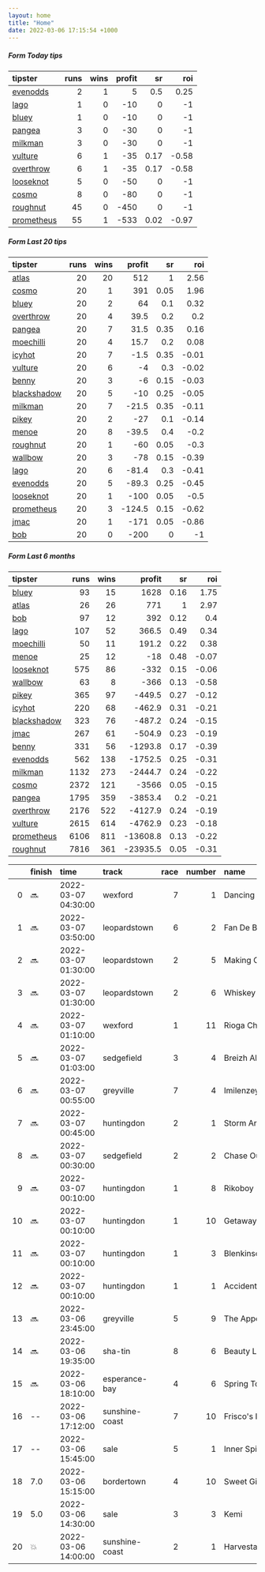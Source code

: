 ```yaml
---   
layout: home  
title: "Home"   
date: 2022-03-06 17:15:54 +1000  
---   
```



##### Form Today tips   

| tipster                                                       |   runs |   wins |   profit |   sr |   roi |
|:--------------------------------------------------------------|-------:|-------:|---------:|-----:|------:|
| [evenodds](https://mrwayneo.github.io/tips/evenodds.html)     |      2 |      1 |        5 | 0.5  |  0.25 |
| [lago](https://mrwayneo.github.io/tips/lago.html)             |      1 |      0 |      -10 | 0    | -1    |
| [bluey](https://mrwayneo.github.io/tips/bluey.html)           |      1 |      0 |      -10 | 0    | -1    |
| [pangea](https://mrwayneo.github.io/tips/pangea.html)         |      3 |      0 |      -30 | 0    | -1    |
| [milkman](https://mrwayneo.github.io/tips/milkman.html)       |      3 |      0 |      -30 | 0    | -1    |
| [vulture](https://mrwayneo.github.io/tips/vulture.html)       |      6 |      1 |      -35 | 0.17 | -0.58 |
| [overthrow](https://mrwayneo.github.io/tips/overthrow.html)   |      6 |      1 |      -35 | 0.17 | -0.58 |
| [looseknot](https://mrwayneo.github.io/tips/looseknot.html)   |      5 |      0 |      -50 | 0    | -1    |
| [cosmo](https://mrwayneo.github.io/tips/cosmo.html)           |      8 |      0 |      -80 | 0    | -1    |
| [roughnut](https://mrwayneo.github.io/tips/roughnut.html)     |     45 |      0 |     -450 | 0    | -1    |
| [prometheus](https://mrwayneo.github.io/tips/prometheus.html) |     55 |      1 |     -533 | 0.02 | -0.97 |

##### Form Last 20 tips   

| tipster                                                         |   runs |   wins |   profit |   sr |   roi |
|:----------------------------------------------------------------|-------:|-------:|---------:|-----:|------:|
| [atlas](https://mrwayneo.github.io/tips/atlas.html)             |     20 |     20 |    512   | 1    |  2.56 |
| [cosmo](https://mrwayneo.github.io/tips/cosmo.html)             |     20 |      1 |    391   | 0.05 |  1.96 |
| [bluey](https://mrwayneo.github.io/tips/bluey.html)             |     20 |      2 |     64   | 0.1  |  0.32 |
| [overthrow](https://mrwayneo.github.io/tips/overthrow.html)     |     20 |      4 |     39.5 | 0.2  |  0.2  |
| [pangea](https://mrwayneo.github.io/tips/pangea.html)           |     20 |      7 |     31.5 | 0.35 |  0.16 |
| [moechilli](https://mrwayneo.github.io/tips/moechilli.html)     |     20 |      4 |     15.7 | 0.2  |  0.08 |
| [icyhot](https://mrwayneo.github.io/tips/icyhot.html)           |     20 |      7 |     -1.5 | 0.35 | -0.01 |
| [vulture](https://mrwayneo.github.io/tips/vulture.html)         |     20 |      6 |     -4   | 0.3  | -0.02 |
| [benny](https://mrwayneo.github.io/tips/benny.html)             |     20 |      3 |     -6   | 0.15 | -0.03 |
| [blackshadow](https://mrwayneo.github.io/tips/blackshadow.html) |     20 |      5 |    -10   | 0.25 | -0.05 |
| [milkman](https://mrwayneo.github.io/tips/milkman.html)         |     20 |      7 |    -21.5 | 0.35 | -0.11 |
| [pikey](https://mrwayneo.github.io/tips/pikey.html)             |     20 |      2 |    -27   | 0.1  | -0.14 |
| [menoe](https://mrwayneo.github.io/tips/menoe.html)             |     20 |      8 |    -39.5 | 0.4  | -0.2  |
| [roughnut](https://mrwayneo.github.io/tips/roughnut.html)       |     20 |      1 |    -60   | 0.05 | -0.3  |
| [wallbow](https://mrwayneo.github.io/tips/wallbow.html)         |     20 |      3 |    -78   | 0.15 | -0.39 |
| [lago](https://mrwayneo.github.io/tips/lago.html)               |     20 |      6 |    -81.4 | 0.3  | -0.41 |
| [evenodds](https://mrwayneo.github.io/tips/evenodds.html)       |     20 |      5 |    -89.3 | 0.25 | -0.45 |
| [looseknot](https://mrwayneo.github.io/tips/looseknot.html)     |     20 |      1 |   -100   | 0.05 | -0.5  |
| [prometheus](https://mrwayneo.github.io/tips/prometheus.html)   |     20 |      3 |   -124.5 | 0.15 | -0.62 |
| [jmac](https://mrwayneo.github.io/tips/jmac.html)               |     20 |      1 |   -171   | 0.05 | -0.86 |
| [bob](https://mrwayneo.github.io/tips/bob.html)                 |     20 |      0 |   -200   | 0    | -1    |

##### Form Last 6 months   

| tipster                                                         |   runs |   wins |   profit |   sr |   roi |
|:----------------------------------------------------------------|-------:|-------:|---------:|-----:|------:|
| [bluey](https://mrwayneo.github.io/tips/bluey.html)             |     93 |     15 |   1628   | 0.16 |  1.75 |
| [atlas](https://mrwayneo.github.io/tips/atlas.html)             |     26 |     26 |    771   | 1    |  2.97 |
| [bob](https://mrwayneo.github.io/tips/bob.html)                 |     97 |     12 |    392   | 0.12 |  0.4  |
| [lago](https://mrwayneo.github.io/tips/lago.html)               |    107 |     52 |    366.5 | 0.49 |  0.34 |
| [moechilli](https://mrwayneo.github.io/tips/moechilli.html)     |     50 |     11 |    191.2 | 0.22 |  0.38 |
| [menoe](https://mrwayneo.github.io/tips/menoe.html)             |     25 |     12 |    -18   | 0.48 | -0.07 |
| [looseknot](https://mrwayneo.github.io/tips/looseknot.html)     |    575 |     86 |   -332   | 0.15 | -0.06 |
| [wallbow](https://mrwayneo.github.io/tips/wallbow.html)         |     63 |      8 |   -366   | 0.13 | -0.58 |
| [pikey](https://mrwayneo.github.io/tips/pikey.html)             |    365 |     97 |   -449.5 | 0.27 | -0.12 |
| [icyhot](https://mrwayneo.github.io/tips/icyhot.html)           |    220 |     68 |   -462.9 | 0.31 | -0.21 |
| [blackshadow](https://mrwayneo.github.io/tips/blackshadow.html) |    323 |     76 |   -487.2 | 0.24 | -0.15 |
| [jmac](https://mrwayneo.github.io/tips/jmac.html)               |    267 |     61 |   -504.9 | 0.23 | -0.19 |
| [benny](https://mrwayneo.github.io/tips/benny.html)             |    331 |     56 |  -1293.8 | 0.17 | -0.39 |
| [evenodds](https://mrwayneo.github.io/tips/evenodds.html)       |    562 |    138 |  -1752.5 | 0.25 | -0.31 |
| [milkman](https://mrwayneo.github.io/tips/milkman.html)         |   1132 |    273 |  -2444.7 | 0.24 | -0.22 |
| [cosmo](https://mrwayneo.github.io/tips/cosmo.html)             |   2372 |    121 |  -3566   | 0.05 | -0.15 |
| [pangea](https://mrwayneo.github.io/tips/pangea.html)           |   1795 |    359 |  -3853.4 | 0.2  | -0.21 |
| [overthrow](https://mrwayneo.github.io/tips/overthrow.html)     |   2176 |    522 |  -4127.9 | 0.24 | -0.19 |
| [vulture](https://mrwayneo.github.io/tips/vulture.html)         |   2615 |    614 |  -4762.9 | 0.23 | -0.18 |
| [prometheus](https://mrwayneo.github.io/tips/prometheus.html)   |   6106 |    811 | -13608.8 | 0.13 | -0.22 |
| [roughnut](https://mrwayneo.github.io/tips/roughnut.html)       |   7816 |    361 | -23935.5 | 0.05 | -0.31 |

|    | finish   | time                | track          |   race |   number | name               |   odds | tipster            |
|---:|:---------|:--------------------|:---------------|-------:|---------:|:-------------------|-------:|:-------------------|
|  0 | :soon:   | 2022-03-07 04:30:00 | wexford        |      7 |        1 | Dancing City       |   1.4  | evenodds,lago      |
|  1 | :soon:   | 2022-03-07 03:50:00 | leopardstown   |      6 |        2 | Fan De Blues       |  10    | overthrow          |
|  2 | :soon:   | 2022-03-07 01:30:00 | leopardstown   |      2 |        5 | Making Country     |  41    | milkman            |
|  3 | :soon:   | 2022-03-07 01:30:00 | leopardstown   |      2 |        6 | Whiskey Sour       |   1.65 | overthrow          |
|  4 | :soon:   | 2022-03-07 01:10:00 | wexford        |      1 |       11 | Rioga Choice       |   5    | looseknot          |
|  5 | :soon:   | 2022-03-07 01:03:00 | sedgefield     |      3 |        4 | Breizh Alko        |   2    | vulture            |
|  6 | :soon:   | 2022-03-07 00:55:00 | greyville      |      7 |        4 | Imilenzeyokududuma |   0    | vulture            |
|  7 | :soon:   | 2022-03-07 00:45:00 | huntingdon     |      2 |        1 | Storm Arising      |   2.7  | overthrow          |
|  8 | :soon:   | 2022-03-07 00:30:00 | sedgefield     |      2 |        2 | Chase Outlaw       |  11    | overthrow          |
|  9 | :soon:   | 2022-03-07 00:10:00 | huntingdon     |      1 |        8 | Rikoboy            |   4.4  | pangea             |
| 10 | :soon:   | 2022-03-07 00:10:00 | huntingdon     |      1 |       10 | Getaway Tom        |   7    | looseknot          |
| 11 | :soon:   | 2022-03-07 00:10:00 | huntingdon     |      1 |        3 | Blenkinsop         |   6    | looseknot          |
| 12 | :soon:   | 2022-03-07 00:10:00 | huntingdon     |      1 |        1 | Accidental Legend  |   9.5  | looseknot          |
| 13 | :soon:   | 2022-03-06 23:45:00 | greyville      |      5 |        9 | The Appeal         |   0    | vulture            |
| 14 | :soon:   | 2022-03-06 19:35:00 | sha-tin        |      8 |        6 | Beauty Live        |   0    | milkman            |
| 15 | :soon:   | 2022-03-06 18:10:00 | esperance-bay  |      4 |        6 | Spring To Life     |  31    | cosmo,bluey        |
| 16 | --       | 2022-03-06 17:12:00 | sunshine-coast |      7 |       10 | Frisco's Image     |  31    | pangea             |
| 17 | --       | 2022-03-06 15:45:00 | sale           |      5 |        1 | Inner Spirit       |   2    | vulture            |
| 18 | 7.0      | 2022-03-06 15:15:00 | bordertown     |      4 |       10 | Sweet Ginger       |   3.9  | pangea             |
| 19 | 5.0      | 2022-03-06 14:30:00 | sale           |      3 |        3 | Kemi               |   4.8  | looseknot          |
| 20 | :boom:   | 2022-03-06 14:00:00 | sunshine-coast |      2 |        1 | Harvesta           |   3.7  | evenodds,overthrow |